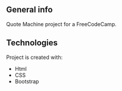 ## General info
Quote Machine project for a FreeCodeCamp.
	
## Technologies
Project is created with:
* Html
* CSS
* Bootstrap
